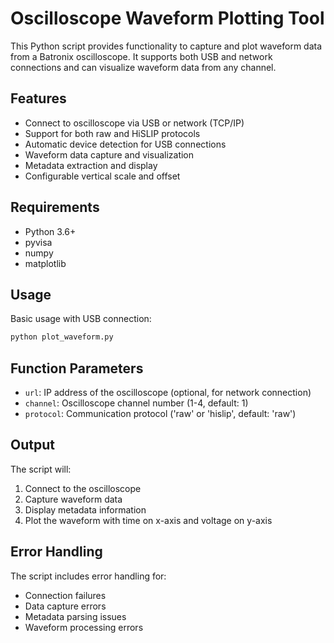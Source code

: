 # Oscilloscope Waveform Plotting Tool

This Python script provides functionality to capture and plot waveform data from a Batronix oscilloscope. It supports both USB and network connections and can visualize waveform data from any channel.

## Features

- Connect to oscilloscope via USB or network (TCP/IP)
- Support for both raw and HiSLIP protocols
- Automatic device detection for USB connections
- Waveform data capture and visualization
- Metadata extraction and display
- Configurable vertical scale and offset

## Requirements

- Python 3.6+
- pyvisa
- numpy
- matplotlib

## Usage

Basic usage with USB connection:
```python
python plot_waveform.py
```

## Function Parameters

- `url`: IP address of the oscilloscope (optional, for network connection)
- `channel`: Oscilloscope channel number (1-4, default: 1)
- `protocol`: Communication protocol ('raw' or 'hislip', default: 'raw')

## Output

The script will:
1. Connect to the oscilloscope
2. Capture waveform data
3. Display metadata information
4. Plot the waveform with time on x-axis and voltage on y-axis

## Error Handling

The script includes error handling for:
- Connection failures
- Data capture errors
- Metadata parsing issues
- Waveform processing errors
